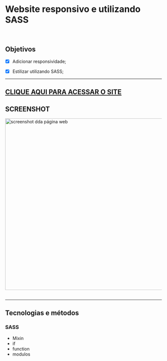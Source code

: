 <h1>Website responsivo e utilizando SASS</h1>
<br>
<h2>Objetivos</h2>

- [x] Adicionar responsividade;
- [x] Estilizar utilizando SASS;


<hr>

<h2>
    <a href="https://petertechdev.github.io/Responsive-website/" target="_blank" rel="noopener noreferrer">CLIQUE AQUI PARA ACESSAR O SITE</a>
</h2>
<h2>SCREENSHOT</h2>
<img width="550px"src="https://user-images.githubusercontent.com/78622386/139185673-4549ba82-2899-4b33-b166-78f710a0ad03.png" alt="screenshot dda página web">
<br>
<br>


<hr>
<h2>Tecnologias e métodos</h2>

<h3>SASS</h3>
<ul>
    <li> Mixin  </li>
    <li> if </li>
    <li> function </li>
    <li>modulos </li>
</ul>
